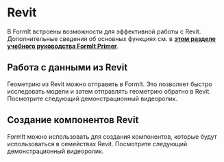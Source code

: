 # Revit

В FormIt встроены возможности для эффективной работы с Revit. Дополнительные сведения об основных функциях см. в [**этом разделе учебного руководства FormIt Primer**]().

## Работа с данными из Revit

Геометрию из Revit можно отправить в FormIt. Это позволяет быстро исследовать модели и затем отправлять геометрию обратно в Revit. Посмотрите следующий демонстрационный видеоролик.

## Создание компонентов Revit

FormIt можно использовать для создания компонентов, которые будут использоваться в семействах Revit. Посмотрите следующий демонстрационный видеоролик.

